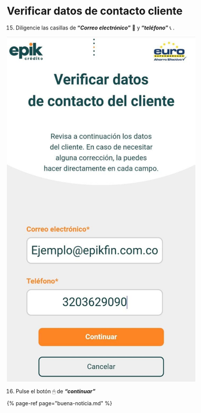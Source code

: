 # Verificar datos de contacto cliente

15.	Diligencie las casillas de **“**_**Correo electrónico**_**”** 📧 y **“**_**teléfono**_**”** 📞 .

![](../../.gitbook/assets/whatsapp-image-2021-08-25-at-12.14.10-pm-9-.jpeg)

16.	Pulse el botón 🖱 de _**“continuar”**_

{% page-ref page="buena-noticia.md" %}

